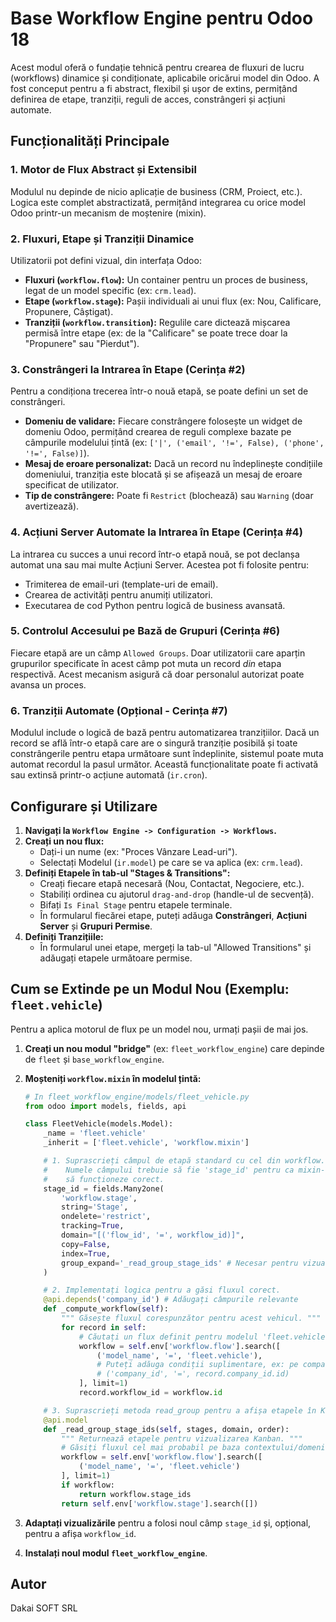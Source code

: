 # Base Workflow Engine pentru Odoo 18

Acest modul oferă o fundație tehnică pentru crearea de fluxuri de lucru (workflows) dinamice și condiționate, aplicabile oricărui model din Odoo. A fost conceput pentru a fi abstract, flexibil și ușor de extins, permițând definirea de etape, tranziții, reguli de acces, constrângeri și acțiuni automate.

## Funcționalități Principale

### 1. Motor de Flux Abstract și Extensibil
Modulul nu depinde de nicio aplicație de business (CRM, Proiect, etc.). Logica este complet abstractizată, permițând integrarea cu orice model Odoo printr-un mecanism de moștenire (mixin).

### 2. Fluxuri, Etape și Tranziții Dinamice
Utilizatorii pot defini vizual, din interfața Odoo:
- **Fluxuri (`workflow.flow`):** Un container pentru un proces de business, legat de un model specific (ex: `crm.lead`).
- **Etape (`workflow.stage`):** Pașii individuali ai unui flux (ex: Nou, Calificare, Propunere, Câștigat).
- **Tranziții (`workflow.transition`):** Regulile care dictează mișcarea permisă între etape (ex: de la "Calificare" se poate trece doar la "Propunere" sau "Pierdut").

### 3. Constrângeri la Intrarea în Etape (Cerința #2)
Pentru a condiționa trecerea într-o nouă etapă, se poate defini un set de constrângeri.
- **Domeniu de validare:** Fiecare constrângere folosește un widget de domeniu Odoo, permițând crearea de reguli complexe bazate pe câmpurile modelului țintă (ex: `['|', ('email', '!=', False), ('phone', '!=', False)]`).
- **Mesaj de eroare personalizat:** Dacă un record nu îndeplinește condițiile domeniului, tranziția este blocată și se afișează un mesaj de eroare specificat de utilizator.
- **Tip de constrângere:** Poate fi `Restrict` (blochează) sau `Warning` (doar avertizează).

### 4. Acțiuni Server Automate la Intrarea în Etape (Cerința #4)
La intrarea cu succes a unui record într-o etapă nouă, se pot declanșa automat una sau mai multe Acțiuni Server. Acestea pot fi folosite pentru:
- Trimiterea de email-uri (template-uri de email).
- Crearea de activități pentru anumiți utilizatori.
- Executarea de cod Python pentru logică de business avansată.

### 5. Controlul Accesului pe Bază de Grupuri (Cerința #6)
Fiecare etapă are un câmp `Allowed Groups`. Doar utilizatorii care aparțin grupurilor specificate în acest câmp pot muta un record *din* etapa respectivă. Acest mecanism asigură că doar personalul autorizat poate avansa un proces.

### 6. Tranziții Automate (Opțional - Cerința #7)
Modulul include o logică de bază pentru automatizarea tranzițiilor. Dacă un record se află într-o etapă care are o singură tranziție posibilă și toate constrângerile pentru etapa următoare sunt îndeplinite, sistemul poate muta automat recordul la pasul următor. Această funcționalitate poate fi activată sau extinsă printr-o acțiune automată (`ir.cron`).

## Configurare și Utilizare

1.  **Navigați la `Workflow Engine -> Configuration -> Workflows`.**
2.  **Creați un nou flux:**
    -   Dați-i un nume (ex: "Proces Vânzare Lead-uri").
    -   Selectați Modelul (`ir.model`) pe care se va aplica (ex: `crm.lead`).
3.  **Definiți Etapele în tab-ul "Stages & Transitions":**
    -   Creați fiecare etapă necesară (Nou, Contactat, Negociere, etc.).
    -   Stabiliți ordinea cu ajutorul `drag-and-drop` (handle-ul de secvență).
    -   Bifați `Is Final Stage` pentru etapele terminale.
    -   În formularul fiecărei etape, puteți adăuga **Constrângeri**, **Acțiuni Server** și **Grupuri Permise**.
4.  **Definiți Tranzițiile:**
    -   În formularul unei etape, mergeți la tab-ul "Allowed Transitions" și adăugați etapele următoare permise.

## Cum se Extinde pe un Modul Nou (Exemplu: `fleet.vehicle`)

Pentru a aplica motorul de flux pe un model nou, urmați pașii de mai jos.

1.  **Creați un nou modul "bridge"** (ex: `fleet_workflow_engine`) care depinde de `fleet` și `base_workflow_engine`.

2.  **Moșteniți `workflow.mixin` în modelul țintă:**

    ```python
    # In fleet_workflow_engine/models/fleet_vehicle.py
    from odoo import models, fields, api

    class FleetVehicle(models.Model):
        _name = 'fleet.vehicle'
        _inherit = ['fleet.vehicle', 'workflow.mixin']

        # 1. Suprascrieți câmpul de etapă standard cu cel din workflow.
        #    Numele câmpului trebuie să fie 'stage_id' pentru ca mixin-ul
        #    să funcționeze corect.
        stage_id = fields.Many2one(
            'workflow.stage',
            string='Stage',
            ondelete='restrict',
            tracking=True,
            domain="[('flow_id', '=', workflow_id)]",
            copy=False,
            index=True,
            group_expand='_read_group_stage_ids' # Necesar pentru vizualizarea Kanban
        )

        # 2. Implementați logica pentru a găsi fluxul corect.
        @api.depends('company_id') # Adăugați câmpurile relevante
        def _compute_workflow(self):
            """ Găsește fluxul corespunzător pentru acest vehicul. """
            for record in self:
                # Căutați un flux definit pentru modelul 'fleet.vehicle'
                workflow = self.env['workflow.flow'].search([
                    ('model_name', '=', 'fleet.vehicle'),
                    # Puteți adăuga condiții suplimentare, ex: pe companie
                    # ('company_id', '=', record.company_id.id)
                ], limit=1)
                record.workflow_id = workflow.id

        # 3. Suprascrieți metoda read_group pentru a afișa etapele în Kanban.
        @api.model
        def _read_group_stage_ids(self, stages, domain, order):
            """ Returnează etapele pentru vizualizarea Kanban. """
            # Găsiți fluxul cel mai probabil pe baza contextului/domeniului
            workflow = self.env['workflow.flow'].search([
                ('model_name', '=', 'fleet.vehicle')
            ], limit=1)
            if workflow:
                return workflow.stage_ids
            return self.env['workflow.stage'].search([])
    ```

3.  **Adaptați vizualizările** pentru a folosi noul câmp `stage_id` și, opțional, pentru a afișa `workflow_id`.

4.  **Instalați noul modul `fleet_workflow_engine`**.

## Autor

Dakai SOFT SRL